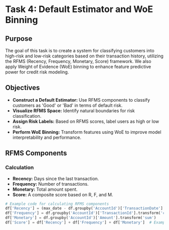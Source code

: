 # Task 4: Default Estimator and WoE Binning

## Purpose
The goal of this task is to create a system for classifying customers into high-risk and low-risk categories based on their transaction history, utilizing the RFMS (Recency, Frequency, Monetary, Score) framework. We also apply Weight of Evidence (WoE) binning to enhance feature predictive power for credit risk modeling.

## Objectives

- **Construct a Default Estimator:** Use RFMS components to classify customers as 'Good' or 'Bad' in terms of default risk.
- **Visualize RFMS Space:** Identify natural boundaries for risk classification.
- **Assign Risk Labels:** Based on RFMS scores, label users as high or low risk.
- **Perform WoE Binning:** Transform features using WoE to improve model interpretability and performance.

## RFMS Components

### Calculation
- **Recency:** Days since the last transaction.
- **Frequency:** Number of transactions.
- **Monetary:** Total amount spent.
- **Score:** A composite score based on R, F, and M.

```python
# Example code for calculating RFMS components
df['Recency'] = (max_date - df.groupby('AccountId')['TransactionDate'].transform('max')).dt.days
df['Frequency'] = df.groupby('AccountId')['TransactionId'].transform('count')
df['Monetary'] = df.groupby('AccountId')['Amount'].transform('sum')
df['Score'] = df['Recency'] + df['Frequency'] + df['Monetary']  # Example of scoringw